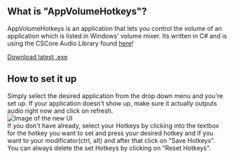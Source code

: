 ## What is "AppVolumeHotkeys"?
AppVolumeHotkeys is an application that lets you control the volume of an application which is listed in Windows' volume mixer.
Its written in C# and is using the CSCore Audio Library found [here](https://github.com/filoe/cscore)!  
  
[Download latest .exe](https://github.com/razorlikes/AppVolumeHotkeys/releases/latest)  
## How to set it up  
Simply select the desired application from the drop down menu and you're set up. If your application doesn't show up, make sure it actually outputs audio right now and click on refresh.  
![Image of the new UI](https://i.imgur.com/Zw2Zotj.png)  
If you don't have already, select your Hotkeys by clicking into the textbox for the hotkey you want to set and press your desired hotkey and if you want to your modificator(ctrl, alt) and after that click on "Save Hotkeys".  
You can always delete the set Hotkeys by clicking on "Reset Hotkeys".  
